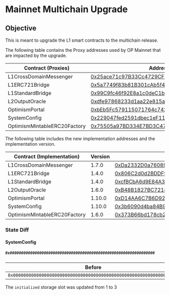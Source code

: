 # Mainnet Multichain Upgrade

## Objective

This is meant to upgrade the L1 smart contracts to the multichain release.

The following table contains the Proxy addresses used by OP Mainnet that are
impacted by the upgrade.

| Contract (Proxies)           | Address                                    |
|------------------------------|--------------------------------------------|
| L1CrossDomainMessenger       | [0x25ace71c97B33Cc4729CF772ae268934F7ab5fA1](https://etherscan.io/address/0x25ace71c97B33Cc4729CF772ae268934F7ab5fA1) |
| L1ERC721Bridge               | [0x5a7749f83b81B301cAb5f48EB8516B986DAef23D](https://etherscan.io/address/0x5a7749f83b81B301cAb5f48EB8516B986DAef23D) |
| L1StandardBridge             | [0x99C9fc46f92E8a1c0deC1b1747d010903E884bE1](https://etherscan.io/address/0x99C9fc46f92E8a1c0deC1b1747d010903E884bE1) |
| L2OutputOracle               | [0xdfe97868233d1aa22e815a266982f2cf17685a27](https://etherscan.io/address/0xdfe97868233d1aa22e815a266982f2cf17685a27) |
| OptimismPortal               | [0xbEb5Fc579115071764c7423A4f12eDde41f106Ed](https://etherscan.io/address/0xbEb5Fc579115071764c7423A4f12eDde41f106Ed) |
| SystemConfig                 | [0x229047fed2591dbec1eF1118d64F7aF3dB9EB290](https://etherscan.io/address/0x229047fed2591dbec1eF1118d64F7aF3dB9EB290) |
| OptimismMintableERC20Factory | [0x75505a97BD334E7BD3C476893285569C4136Fa0F](https://etherscan.io/address/0x75505a97BD334E7BD3C476893285569C4136Fa0F) |


The following table includes the new implementation addresses and the implementation version.

| Contract (Implementation)    | Version | Address                                                                                                               | 
|------------------------------|---------|-----------------------------------------------------------------------------------------------------------------------|
| L1CrossDomainMessenger       | 1.7.0   | [0xDa2332D0a7608919Cd331B1304Cd179129a90495](https://etherscan.io/address/0xDa2332D0a7608919Cd331B1304Cd179129a90495) |
| L1ERC721Bridge               | 1.4.0   | [0x806C2d0d2BDDFf9279CB2A8722F9117f0b0aDE73](https://etherscan.io/address/0x806C2d0d2BDDFf9279CB2A8722F9117f0b0aDE73) |
| L1StandardBridge             | 1.4.0   | [0xcfBCbA6d9E84A3c4FaE0eda9684cE39a09aa2c8A](https://etherscan.io/address/0xcfBCbA6d9E84A3c4FaE0eda9684cE39a09aa2c8A) |
| L2OutputOracle               | 1.6.0   | [0xB48B1827BC7218b1aB7B000b4f0416DF8F14B16A](https://etherscan.io/address/0xB48B1827BC7218b1aB7B000b4f0416DF8F14B16A) |
| OptimismPortal               | 1.10.0  | [0xD14AA6C7B6D92803F3910Ec1DADCCd0757341862](https://etherscan.io/address/0xD14AA6C7B6D92803F3910Ec1DADCCd0757341862) |
| SystemConfig                 | 1.10.0  | [0x3b6090d4ba84B94C20a789436B9010F340AaaC70](https://etherscan.io/address/0x3b6090d4ba84B94C20a789436B9010F340AaaC70) |
| OptimismMintableERC20Factory | 1.6.0   | [0x373B66bd178cb2716D5A9596B1a42Ed39b87A535](https://etherscan.io/address/0x373B66bd178cb2716D5A9596B1a42Ed39b87A535) |

### State Diff

#### SystemConfig

##### `0x0000000000000000000000000000000000000000000000000000000000000000`

| Before                                                               | After                                                                |
|----------------------------------------------------------------------|----------------------------------------------------------------------|
| `0x0000000000000000000000000000000000000000000000000000000000000001` | `0x0000000000000000000000000000000000000000000000000000000000000003` |

The `initialized` storage slot was updated from 1 to 3
